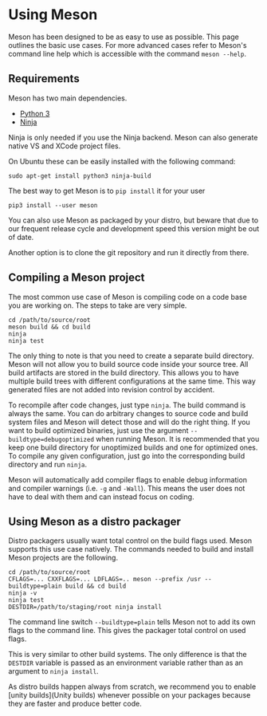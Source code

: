 Using Meson
==

Meson has been designed to be as easy to use as possible. This page outlines the basic use cases. For more advanced cases refer to Meson's command line help which is accessible with the command `meson --help`.

Requirements
--

Meson has two main dependencies.

* [Python 3](http://python.org)
* [Ninja](https://github.com/ninja-build/ninja/)

Ninja is only needed if you use the Ninja backend. Meson can also generate native VS and XCode project files.

On Ubuntu these can be easily installed with the following command:

```console
sudo apt-get install python3 ninja-build
```

The best way to get Meson is to `pip install` it for your user

```console
pip3 install --user meson
```

You can also use Meson as packaged by your distro, but beware that due to our frequent release cycle and development speed this version might be out of date.

Another option is to clone the git repository and run it directly from there.

Compiling a Meson project
--

The most common use case of Meson is compiling code on a code base you are working on. The steps to take are very simple.

```console
cd /path/to/source/root
meson build && cd build
ninja
ninja test
```

The only thing to note is that you need to create a separate build directory. Meson will not allow you to build source code inside your source tree. All build artifacts are stored in the build directory. This allows you to have multiple build trees with different configurations at the same time. This way generated files are not added into revision control by accident. 

To recompile after code changes, just type `ninja`. The build command is always the same. You can do arbitrary changes to source code and build system files and Meson will detect those and will do the right thing. If you want to build optimized binaries, just use the argument `--buildtype=debugoptimized` when running Meson. It is recommended that you keep one build directory for unoptimized builds and one for optimized ones. To compile any given configuration, just go into the corresponding build directory and run `ninja`.

Meson will automatically add compiler flags to enable debug information and compiler warnings (i.e. `-g` and `-Wall`). This means the user does not have to deal with them and can instead focus on coding.

Using Meson as a distro packager
--

Distro packagers usually want total control on the build flags used. Meson supports this use case natively. The commands needed to build and install Meson projects are the following.

```console
cd /path/to/source/root
CFLAGS=... CXXFLAGS=... LDFLAGS=.. meson --prefix /usr --buildtype=plain build && cd build
ninja -v
ninja test
DESTDIR=/path/to/staging/root ninja install
````

The command line switch `--buildtype=plain` tells Meson not to add its own flags to the command line. This gives the packager total control on used flags.

This is very similar to other build systems. The only difference is that the `DESTDIR` variable is passed as an environment variable rather than as an argument to `ninja install`.

As distro builds happen always from scratch, we recommend you to enable [unity builds](Unity builds) whenever possible on your packages because they are faster and produce better code.